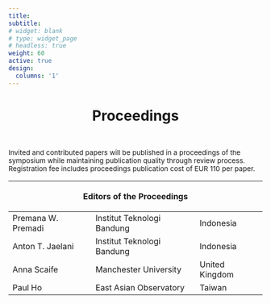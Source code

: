 ```yaml
---
title: 
subtitle:
# widget: blank
# type: widget_page
# headless: true
weight: 60
active: true
design:
  columns: '1'
---
```


<div class="container-md">
  <h1 style="text-align: center; margin-bottom: 3rem;">Proceedings</h1>
  <p style="font-size:0.85rem; margin-bottom:1rem;width=100%">
    Invited and contributed papers will be published in a proceedings of the symposium while maintaining publication quality through review process. Registration fee includes proceedings publication cost of EUR 110 per paper.
  </p>
  <table class="table table-borderless" style="margin-bottom:3rem;">
  <thead>
    <tr>
      <th colspan="3" class="text-center"><p>Editors of the Proceedings</p></th>
    </tr>
  </thead>
  <tbody>
    <tr>
      <td>Premana W. Premadi</td>
      <td>Institut Teknologi Bandung</td>
      <td>Indonesia</td>
    </tr>
    <tr>
      <td>Anton T. Jaelani</td>
      <td>Institut Teknologi Bandung</td>
      <td>Indonesia</td>
    </tr>
    <tr>
      <td>Anna Scaife</td>
      <td>Manchester University</td>
      <td>United Kingdom</td>
    </tr>
    <tr>
      <td>Paul Ho</td>
      <td>East Asian Observatory</td>
      <td>Taiwan</td>
    </tr>
  </tbody>
  </table>
</div>